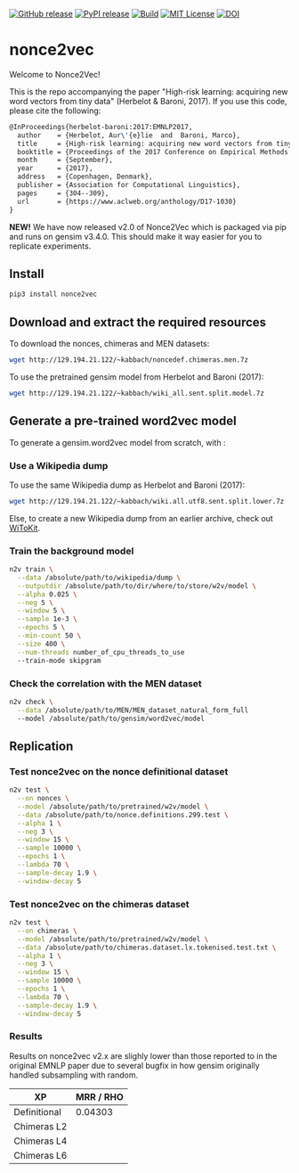 [![GitHub release][release-image]][release-url]
[![PyPI release][pypi-image]][pypi-url]
[![Build][travis-image]][travis-url]
[![MIT License][license-image]][license-url]
[![DOI][doi-image]][doi-url]

# nonce2vec
Welcome to Nonce2Vec!

This is the repo accompanying the paper "High-risk learning: acquiring new word
vectors from tiny data" (Herbelot &amp; Baroni, 2017). If you use this code,
please cite the following:
```tex
@InProceedings{herbelot-baroni:2017:EMNLP2017,
  author    = {Herbelot, Aur\'{e}lie  and  Baroni, Marco},
  title     = {High-risk learning: acquiring new word vectors from tiny data},
  booktitle = {Proceedings of the 2017 Conference on Empirical Methods in Natural Language Processing},
  month     = {September},
  year      = {2017},
  address   = {Copenhagen, Denmark},
  publisher = {Association for Computational Linguistics},
  pages     = {304--309},
  url       = {https://www.aclweb.org/anthology/D17-1030}
}
```

**NEW!** We have now released v2.0 of Nonce2Vec which is packaged via pip and
runs on gensim v3.4.0. This should make it way easier for you to replicate
experiments.

## Install
```bash
pip3 install nonce2vec
```

## Download and extract the required resources
To download the nonces, chimeras and MEN datasets:
```bash
wget http://129.194.21.122/~kabbach/noncedef.chimeras.men.7z
```
To use the pretrained gensim model from Herbelot and Baroni (2017):
```bash
wget http://129.194.21.122/~kabbach/wiki_all.sent.split.model.7z
```

## Generate a pre-trained word2vec model
To generate a gensim.word2vec model from scratch, with :

### Use a Wikipedia dump
To use the same Wikipedia dump as Herbelot and Baroni (2017):
```bash
wget http://129.194.21.122/~kabbach/wiki.all.utf8.sent.split.lower.7z
```

Else, to create a new Wikipedia dump from an earlier archive, check out
[WiToKit](https://github.com/akb89/witokit).

### Train the background model
```bash
n2v train \
  --data /absolute/path/to/wikipedia/dump \
  --outputdir /absolute/path/to/dir/where/to/store/w2v/model \
  --alpha 0.025 \
  --neg 5 \
  --window 5 \
  --sample 1e-3 \
  --epochs 5 \
  --min-count 50 \
  --size 400 \
  --num-threads number_of_cpu_threads_to_use
  --train-mode skipgram
```

### Check the correlation with the MEN dataset
```bash
n2v check \
  --data /absolute/path/to/MEN/MEN_dataset_natural_form_full
  --model /absolute/path/to/gensim/word2vec/model
```

## Replication

### Test nonce2vec on the nonce definitional dataset
```bash
n2v test \
  --on nonces \
  --model /absolute/path/to/pretrained/w2v/model \
  --data /absolute/path/to/nonce.definitions.299.test \
  --alpha 1 \
  --neg 3 \
  --window 15 \
  --sample 10000 \
  --epochs 1 \
  --lambda 70 \
  --sample-decay 1.9 \
  --window-decay 5
```


### Test nonce2vec on the chimeras dataset
```bash
n2v test \
  --on chimeras \
  --model /absolute/path/to/pretrained/w2v/model \
  --data /absolute/path/to/chimeras.dataset.lx.tokenised.test.txt \
  --alpha 1 \
  --neg 3 \
  --window 15 \
  --sample 10000 \
  --epochs 1 \
  --lambda 70 \
  --sample-decay 1.9 \
  --window-decay 5
```

### Results
Results on nonce2vec v2.x are slighly lower than those reported to in the
original EMNLP paper due to several bugfix in how gensim originally
handled subsampling with random.

| XP  | MRR / RHO |
| --- | --- |
| Definitional | 0.04303 |
| Chimeras L2 |  |
| Chimeras L4 |  |
| Chimeras L6 |  |

[release-image]:https://img.shields.io/github/release/minimalparts/nonce2vec.svg?style=flat-square
[release-url]:https://github.com/minimalparts/nonce2vec/releases/latest
[pypi-image]:https://img.shields.io/pypi/v/nonce2vec.svg?style=flat-square
[pypi-url]:https://pypi.org/project/nonce2vec/
[travis-image]:https://img.shields.io/travis/minimalparts/nonce2vec.svg?style=flat-square
[travis-url]:https://travis-ci.org/minimalparts/nonce2vec
[license-image]:http://img.shields.io/badge/license-MIT-000000.svg?style=flat-square
[license-url]:LICENSE.txt
[doi-image]:https://img.shields.io/badge/DOI-10.5281%2Fzenodo.1423290-blue.svg?style=flat-square
[doi-url]:https://zenodo.org/badge/latestdoi/96074751
